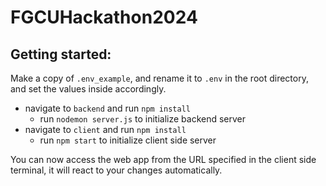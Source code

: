 # FGCUHackathon2024

## Getting started:
Make a copy of `.env_example`, and rename it to `.env` in the root directory, and set the values inside accordingly.
  - navigate to `backend` and run `npm install`
    - run `nodemon server.js` to initialize backend server
  - navigate to `client` and run `npm install`
    - run `npm start` to initialize client side server

You can now access the web app from the URL specified in the client side terminal, it will react to your changes automatically.